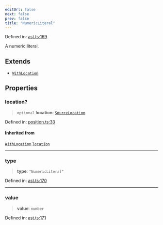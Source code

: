 ```yaml
---
editUrl: false
next: false
prev: false
title: "NumericLiteral"
---
```


Defined in: [ast.ts:169](https://github.com/rcs-agents/rcs-lang/blob/d67a89cedb553bfd3c4dced3f75360ae0dfac4db/packages/ast/src/ast.ts#L169)

A numeric literal.

## Extends

- [`WithLocation`](/api/ast/interfaces/withlocation/)

## Properties

### location?

> `optional` **location**: [`SourceLocation`](/api/ast/interfaces/sourcelocation/)

Defined in: [position.ts:33](https://github.com/rcs-agents/rcs-lang/blob/d67a89cedb553bfd3c4dced3f75360ae0dfac4db/packages/ast/src/position.ts#L33)

#### Inherited from

[`WithLocation`](/api/ast/interfaces/withlocation/).[`location`](/api/ast/interfaces/withlocation/#location)

***

### type

> **type**: `"NumericLiteral"`

Defined in: [ast.ts:170](https://github.com/rcs-agents/rcs-lang/blob/d67a89cedb553bfd3c4dced3f75360ae0dfac4db/packages/ast/src/ast.ts#L170)

***

### value

> **value**: `number`

Defined in: [ast.ts:171](https://github.com/rcs-agents/rcs-lang/blob/d67a89cedb553bfd3c4dced3f75360ae0dfac4db/packages/ast/src/ast.ts#L171)

